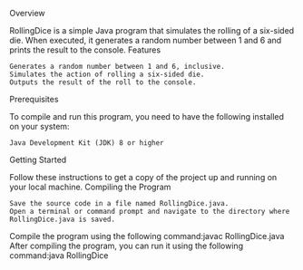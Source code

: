 Overview

RollingDice is a simple Java program that simulates the rolling of a six-sided die. When executed, it generates a random number between 1 and 6 and prints the result to the console.
Features

    Generates a random number between 1 and 6, inclusive.
    Simulates the action of rolling a six-sided die.
    Outputs the result of the roll to the console.

Prerequisites

To compile and run this program, you need to have the following installed on your system:

    Java Development Kit (JDK) 8 or higher

Getting Started

Follow these instructions to get a copy of the project up and running on your local machine.
Compiling the Program

    Save the source code in a file named RollingDice.java.
    Open a terminal or command prompt and navigate to the directory where RollingDice.java is saved.

Compile the program using the following command:javac RollingDice.java
After compiling the program, you can run it using the following command:java RollingDice

